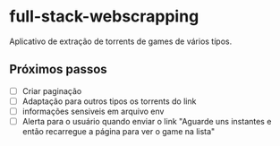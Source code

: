 # full-stack-webscrapping

Aplicativo de extração de torrents de games de vários típos.

## Próximos passos

- [ ] Criar paginação
- [ ] Adaptação para outros tipos os torrents do link
- [ ] informações sensiveis em arquivo env
- [ ] Alerta para o usuário quando enviar o link "Aguarde uns instantes e então recarregue a página para ver o game na lista"